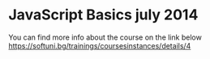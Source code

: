 JavaScript Basics july 2014
=========================================================
You can find more info about the course on the link below
https://softuni.bg/trainings/coursesinstances/details/4